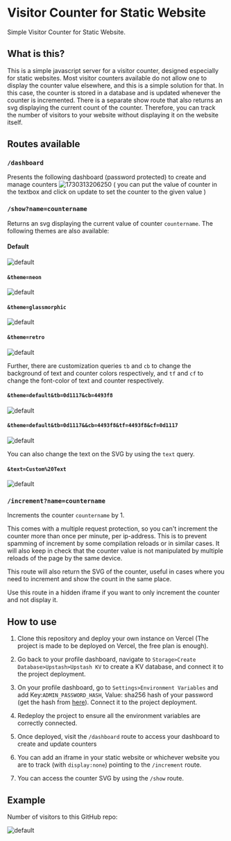 # Visitor Counter for Static Website

Simple Visitor Counter for Static Website.

## What is this?

This is a simple javascript server for a visitor counter, designed especially for static websites. Most visitor counters available do not allow one to display the counter value elsewhere, and this is a simple solution for that. In this case, the counter is stored in a database and is updated whenever the counter is incremented. There is a separate show route that also returns an svg displaying the current count of the counter. Therefore, you can track the number of visitors to your website without displaying it on the website itself.

## Routes available

### `/dashboard`

Presents the following dashboard (password protected) to create and manage counters
![1730313206250](image/readme/1730313206250.png)
( you can put the value of counter in the textbox and click on update to set the counter to the given value )

### `/show?name=countername`

Returns an svg displaying the current value of counter `countername`.
The following themes are also available:

#### Default

![default](https://visitor-counter-adithyarao3103.vercel.app/sample-show)

#### `&theme=neon`

![default](https://visitor-counter-adithyarao3103.vercel.app/sample-show?theme=neon)

#### `&theme=glassmorphic`

![default](https://visitor-counter-adithyarao3103.vercel.app/sample-show?theme=glassmorphic)

#### `&theme=retro`

![default](https://visitor-counter-adithyarao3103.vercel.app/sample-show?theme=retro)

Further, there are customization queries `tb` and `cb` to change the background of text and counter colors respectively, and `tf` and `cf` to change the font-color of text and counter respectively.

#### `&theme=default&tb=0d1117&cb=4493f8`

![default](https://visitor-counter-adithyarao3103.vercel.app/sample-show?theme=default&tb=0d1117&cb=4493f8)

#### `&theme=default&tb=0d1117&&cb=4493f8&tf=4493f8&cf=0d1117`

![default](https://visitor-counter-adithyarao3103.vercel.app/sample-show?theme=default&tb=0d1117&cb=4493f8&tf=4493f8&cf=0d1117)

You can also change the text on the SVG by using the `text` query.

#### `&text=Custom%20Text`

![default](https://visitor-counter-adithyarao3103.vercel.app/sample-show?theme=default&text=Custom%20Text)

### `/increment?name=countername`

Increments the counter `countername` by 1.

This comes with a multiple request protection, so you can't increment the counter more than once per minute, per ip-address. This is to prevent spamming of increment by some compilation reloads or in similar cases. It will also keep in check that the counter value is not manipulated by multiple reloads of the page by the same device.

This route will also return the SVG of the counter, useful in cases where you need to increment and show the count in the same place.

Use this route in a hidden iframe if you want to only increment the counter and not display it.

## How to use

1. Clone this repository and deploy your own instance on Vercel (The project is made to be deployed on Vercel, the free plan is enough).

2. Go back to your profile dashboard, navigate to `Storage>Create Database>Upstash>Upstash KV` to create a KV database, and connect it to the project deployment.

3. On your profile dashboard, go to `Settings>Environment Variables` and add Key:`ADMIN_PASSWORD_HASH`, Value: sha256 hash of your password (get the hash from [here](https://emn178.github.io/online-tools/sha256.html)). Connect it to the project deployment.

4. Redeploy the project to ensure all the environment variables are correctly connected.  

5. Once deployed, visit the `/dashboard` route to access your dashboard to create and update counters

6. You can add an iframe in your static website or whichever website you are to track (with `display:none`) pointing to the `/increment` route.

7. You can access the counter SVG by using the `/show` route.

## Example

Number of visitors to this GitHub repo:

![default](https://visitor-counter-adithyarao3103.vercel.app/increment?name=visitor-counter&theme=retro)
